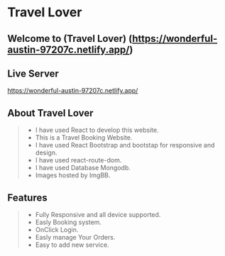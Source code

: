 # Travel Lover

## Welcome to (Travel Lover) (https://wonderful-austin-97207c.netlify.app/)

## Live Server 

https://wonderful-austin-97207c.netlify.app/

## About Travel Lover

> - I have used React to develop this website.
> - This is a Travel Booking Website.
> - I have used React Bootstrap and bootstap for responsive and design.
> - I have used react-route-dom.
> - I have used Database Mongodb.
> - Images hosted by ImgBB.


## Features

> - Fully Responsive and all device supported.
> - Easly Booking system.
> - OnClick Login.
> - Easly manage Your Orders.
> - Easy to add new service.